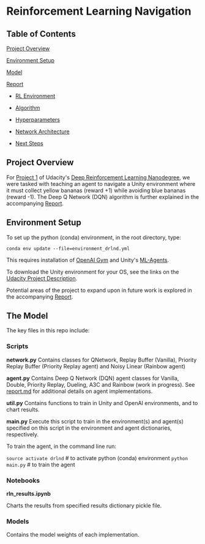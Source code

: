 # Reinforcement Learning Navigation

## Table of Contents

[Project Overview](#overview)

[Environment Setup](#setup)

[Model](#model)

[Report](https://github.com/cipher813/rl_navigation/blob/master/report.md#report)

- [RL Environment](https://github.com/cipher813/rl_navigation/blob/master/report.md#environment)

- [Algorithm](https://github.com/cipher813/rl_navigation/blob/master/report.md#algorithm)

- [Hyperparameters](https://github.com/cipher813/rl_navigation/blob/master/report.md#hyperparameters)

- [Network Architecture](https://github.com/cipher813/rl_navigation/blob/master/report.md#network)

- [Next Steps](https://github.com/cipher813/rl_navigation/blob/master/report.md#nextsteps)


## Project Overview<a name="overview"></a>

For [Project 1](https://github.com/udacity/deep-reinforcement-learning/tree/master/p1_navigation) of Udacity's [Deep Reinforcement Learning Nanodegree](https://github.com/udacity/deep-reinforcement-learning), we were tasked with teaching an agent to navigate a Unity environment where it must collect yellow bananas (reward +1) while avoiding blue bananas (reward -1).  The Deep Q Network (DQN) algorithm is further explained in the accompanying [Report](https://github.com/cipher813/rl_navigation/blob/master/report.md).


## Environment Setup<a name="setup"></a>

To set up the python (conda) environment, in the root directory, type:

`conda env update --file=environment_drlnd.yml`

This requires installation of [OpenAI Gym](https://github.com/openai/gym) and Unity's [ML-Agents](https://github.com/Unity-Technologies/ml-agents).

To download the Unity environment for your OS, see the links on the [Udacity Project Description](https://github.com/udacity/deep-reinforcement-learning/tree/master/p1_navigation).    

Potential areas of the project to expand upon in future work is explored in the accompanying [Report](https://github.com/cipher813/rl_navigation/blob/master/report.md).

## The Model<a name="model"></a>

The key files in this repo include:

### Scripts

**network.py**
Contains classes for QNetwork, Replay Buffer (Vanilla), Priority Replay Buffer (Priority Replay agent) and Noisy Linear (Rainbow agent)

**agent.py**
Contains Deep Q Network (DQN) agent classes for Vanilla, Double, Priority Replay, Dueling, A3C and Rainbow (work in progress).  See [report.md](https://github.com/cipher813/rl_navigation/blob/master/report.md) for additional details on agent implementations.

**util.py**
Contains functions to train in Unity and OpenAI environments, and to chart results.

**main.py**
Execute this script to train in the environment(s) and agent(s) specified on this script in the environment and agent dictionaries, respectively.  


To train the agent, in the command line run:

`source activate drlnd` # to activate python (conda) environment
`python main.py` # to train the agent


### Notebooks

**rln_results.ipynb**

Charts the results from specified results dictionary pickle file.  

### Models

Contains the model weights of each implementation.  
